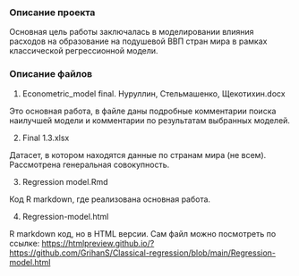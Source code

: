 ### **Описание проекта**

Основная цель работы заключалась в моделировании влияния расходов на образование на подушевой ВВП стран мира в рамках классической регрессионной модели.

### Описание файлов
1. Econometric_model final. Нуруллин, Стельмашенко, Щекотихин.docx

Это основная работа, в файле даны подробные комментарии поиска наилучшей модели и комментарии по результатам выбранных моделей.

2. Final 1.3.xlsx

Датасет, в котором находятся данные по странам мира (не всем). Рассмотрена генеральная совокупность.

3. Regression model.Rmd

Код R markdown, где реализована основная работа.

4. Regression-model.html

R markdown код, но в HTML версии. Сам файл можно посмотреть по ссылке: https://htmlpreview.github.io/?https://github.com/GrihanS/Classical-regression/blob/main/Regression-model.html
